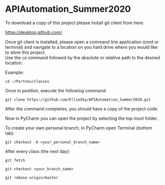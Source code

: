 # APIAutomation_Summer2020


To download a copy of this project please install git client from here:

https://desktop.github.com/

Once git client is installed, please open a command line application (cmd or terminal) and navigate to a location on you hard drive where you would like to store this project.  
Use the `cd` command followed by the absolute or relative path to the desired location:

Example:

    cd ~/Portnov/classes

Once in position, execute the following command:

    git clone https://github.com/EllieSky/APIAutomation_Summer2020.git

After the command completes, you should have a copy of the project code.

Now in PyCharm you can open the project by selecting the top most folder.

To create your own personal branch, in PyCharm open Terminal (bottom tab):

    git checkout -b <your_personal_branch_name>


After every class (the next day):

    git fetch
    
    git checkout <your_branch_name>
    
    git rebase origin/master


